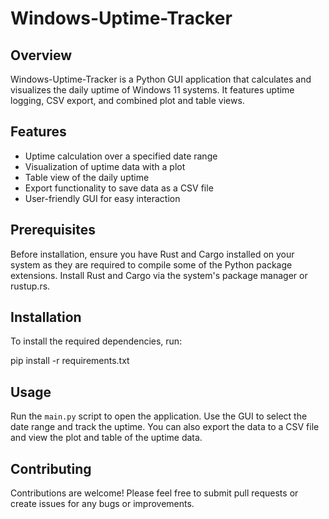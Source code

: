# Windows-Uptime-Tracker

## Overview
Windows-Uptime-Tracker is a Python GUI application that calculates and visualizes the daily uptime of Windows 11 systems. It features uptime logging, CSV export, and combined plot and table views.

## Features
- Uptime calculation over a specified date range
- Visualization of uptime data with a plot
- Table view of the daily uptime
- Export functionality to save data as a CSV file
- User-friendly GUI for easy interaction

## Prerequisites
Before installation, ensure you have Rust and Cargo installed on your system as they are required to compile some of the Python package extensions. Install Rust and Cargo via the system's package manager or rustup.rs.

## Installation
To install the required dependencies, run:

pip install -r requirements.txt


## Usage
Run the `main.py` script to open the application. Use the GUI to select the date range and track the uptime. You can also export the data to a CSV file and view the plot and table of the uptime data.

## Contributing
Contributions are welcome! Please feel free to submit pull requests or create issues for any bugs or improvements.
